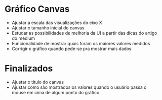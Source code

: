# Gráfico Canvas

- Ajustar a escala das visualizações do eixo X
- Ajustar o tamanho inicial do canvas
- Estudar as possibilidades de melhoria da UI a partir das dicas do artigo do medium
- Funcionalidade de mostrar quais foram os maiores valores medidos
- Corrigir o gráfico quando pede-se pra mostrar mais dados

# Finalizados

- Ajustar o título do canvas
- Ajustar como são mostrados os valores quando o usuário passa o mouse em cima de algum ponto do gráfico
